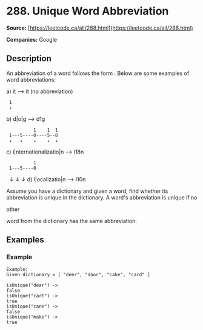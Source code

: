 # 288. Unique Word Abbreviation

**Source:** [https://leetcode.ca/all/288.html](https://leetcode.ca/all/288.html)

**Companies:** Google

## Description

An abbreviation of a word follows the form <first letter><number><last letter>.
        Below are some examples of word abbreviations:

a) it                      --> it    (no abbreviation)

     1
     ↓
b) d|o|g                   --> d1g

              1    1  1
     1---5----0----5--8
     ↓   ↓    ↓    ↓  ↓
c) i|nternationalizatio|n  --> i18n

              1
     1---5----0
     ↓   ↓    ↓
d) l|ocalizatio|n          --> l10n

Assume you have a dictionary and given a word, find whether its abbreviation is unique in the
        dictionary. A word's abbreviation is unique if no

other

word from the dictionary
        has the same abbreviation.

## Examples

### Example

```
Example:
Given dictionary = [ "deer", "door", "cake", "card" ]

isUnique("dear") ->
false
isUnique("cart") ->
true
isUnique("cane") ->
false
isUnique("make") ->
true
```

